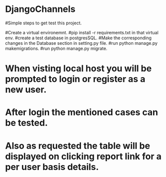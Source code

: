 # DjangoChannels

#Simple steps to get test this project.

#Create a virtual environemnt.
#pip install -r requirements.txt in that virtual env.
#create a test database in postgresSQL.
#Make the corresponding changes in the Database section in setting.py file.
#run python manage.py makemigrations.
#run python manage.py migrate.

# When visting local host you will be prompted to login or register as a new user.
# After login the mentioned cases can be tested.
# Also as requested the table will be displayed on clicking report link for a per user basis details.
